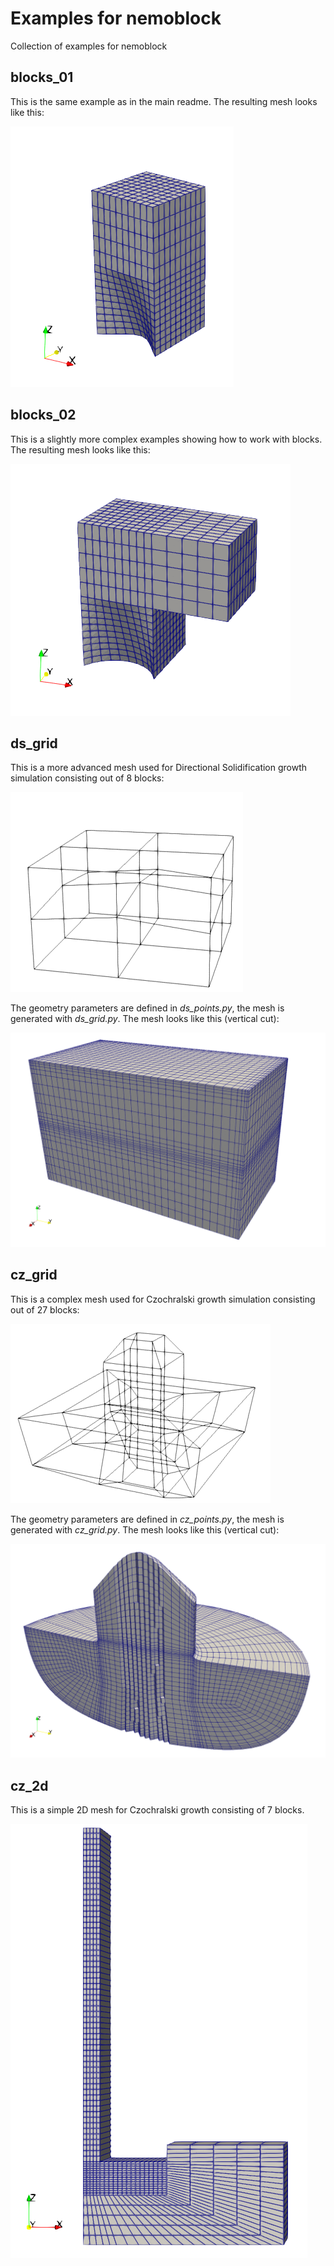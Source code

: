 # Examples for nemoblock

Collection of examples for nemoblock

## blocks_01

This is the same example as in the main readme. The resulting mesh looks like this:

![example mesh](../images/blocks_01.png)

## blocks_02

This is a slightly more complex examples showing how to work with blocks. The resulting mesh looks like this:

![example mesh](../images/blocks_02.png)

## ds_grid

This is a more advanced mesh used for Directional Solidification growth simulation consisting out of 8 blocks:

![example mesh](../images/grid_ds.png)

The geometry parameters are defined in *ds_points.py*, the mesh is generated with *ds_grid.py*. The mesh looks like this (vertical cut):

![example mesh](../images/gridstart_ds.png)

## cz_grid

This is a complex mesh used for Czochralski growth simulation consisting out of 27 blocks:

![example mesh](../images/grid_cz.png)

The geometry parameters are defined in *cz_points.py*, the mesh is generated with *cz_grid.py*. The mesh looks like this (vertical cut):

![example mesh](../images/gridstart_cz.png)

## cz_2d

This is a simple 2D mesh for Czochralski growth consisting of 7 blocks.

![example mesh](../images/cz_2d.png)
